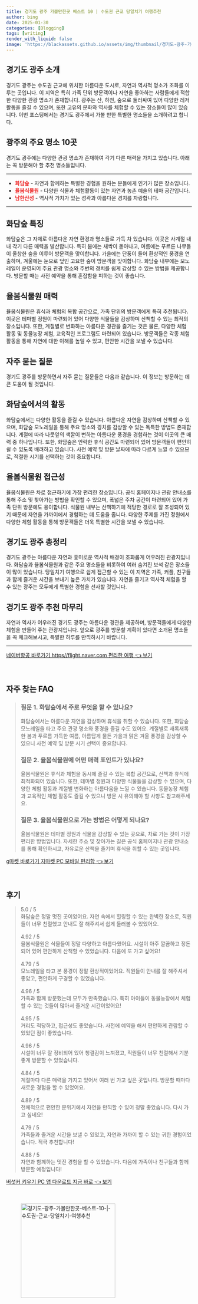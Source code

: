 ```yaml
---
title: 경기도 광주 가볼만한곳 베스트 10 | 수도권 근교 당일치기 여행추천
author: bing
date: 2025-01-30
categories: [Blogging]
tags: [writing]
render_with_liquid: false
image: 'https://blackassets.github.io/assets/img/thumbnail/경기도-광주-가볼만한곳-베스트-10-|-수도권-근교-당일치기-여행추천.webp'
---
```



<h2 id='경기도 광주 소개'>경기도 광주 소개</h2>

<p>경기도 광주는 수도권 근교에 위치한 아름다운 도시로, 자연과 역사적 명소가 조화를 이루는 곳입니다. 이 지역은 특히 가족 단위 방문객이나 자연을 좋아하는 사람들에게 적합한 다양한 관광 명소가 존재합니다. 광주는 산, 하천, 숲으로 둘러싸여 있어 다양한 레저 활동을 즐길 수 있으며, 또한 고유의 문화와 역사를 체험할 수 있는 장소들이 많이 있습니다. 이번 포스팅에서는 경기도 광주에서 가볼 만한 특별한 명소들을 소개하려고 합니다.</p>

<h2 id='광주의 주요 명소 10곳'>광주의 주요 명소 10곳</h2>

<p>경기도 광주에는 다양한 관광 명소가 존재하여 각기 다른 매력을 가지고 있습니다. 아래는 꼭 방문해야 할 추천 명소들입니다.</p>

<hr />

<ul>
    <li><b><span style="color: #ee2323;">화담숲</span></b> - 자연과 함께하는 특별한 경험을 원하는 분들에게 인기가 많은 장소입니다.</li>
    <li><b><span style="color: #ee2323;">율봄식물원</span></b> - 다양한 식물과 체험활동이 있는 자연과 농촌 예술의 테마 공간입니다.</li>
    <li><b><span style="color: #ee2323;">남한산성</span></b> - 역사적 가치가 있는 성곽과 아름다운 경치를 자랑합니다.</li>
</ul>

<hr />

<h2 id='화담숲 특징'>화담숲 특징</h2>

<p>화담숲은 그 자체로 아름다운 자연 환경과 명소들로 가득 차 있습니다. 이곳은 사계절 내내 각기 다른 매력을 발산합니다. 특히 봄에는 새싹이 돋아나고, 여름에는 푸르른 나무들이 울창한 숲을 이루어 방문객을 맞이합니다. 가을에는 단풍이 들어 환상적인 풍경을 연출하며, 겨울에는 눈으로 덮인 고요한 숲이 방문객을 맞이합니다. 화담숲 내부에는 모노레일이 운영되어 주요 관광 명소와 주변의 경치를 쉽게 감상할 수 있는 방법을 제공합니다. 방문할 때는 사전 예약을 통해 혼잡함을 피하는 것이 좋습니다.</p>

<h2 id='율봄식물원 매력'>율봄식물원 매력</h2>

<p>율봄식물원은 휴식과 체험의 복합 공간으로, 가족 단위의 방문객에게 특히 추천됩니다. 이곳은 테마별 정원이 마련되어 있어 다양한 식물들을 감상하며 산책할 수 있는 최적의 장소입니다. 또한, 계절별로 변화하는 아름다운 경관을 즐기는 것은 물론, 다양한 체험 활동 및 동물농장 체험, 교육적인 프로그램도 마련되어 있습니다. 방문객들은 각종 체험 활동을 통해 자연에 대한 이해를 높일 수 있고, 편안한 시간을 보낼 수 있습니다.</p>

<h2 id='자주 묻는 질문'>자주 묻는 질문</h2>

<p>경기도 광주를 방문하면서 자주 묻는 질문들은 다음과 같습니다. 이 정보는 방문하는 데 큰 도움이 될 것입니다.</p>

<h2 id='화담숲 활동'>화담숲에서의 활동</h2>

<p>화담숲에서는 다양한 활동을 즐길 수 있습니다. 아름다운 자연을 감상하며 산책할 수 있으며, 화담숲 모노레일을 통해 주요 명소와 경치를 감상할 수 있는 독특한 방법도 존재합니다. 계절에 따라 나뭇잎의 색깔이 변하는 아름다운 풍경을 경험하는 것이 이곳의 큰 매력 중 하나입니다. 또한, 화담숲은 안락한 휴식 공간도 마련되어 있어 방문객들이 편안히 쉴 수 있도록 배려하고 있습니다. 사전 예약 및 방문 날짜에 따라 다르게 느낄 수 있으므로, 적절한 시기를 선택하는 것이 중요합니다.</p>

<h2 id='율봄식물원 접근성'>율봄식물원 접근성</h2>

<p>율봄식물원은 차로 접근하기에 가장 편리한 장소입니다. 공식 홈페이지나 관광 안내소를 통해 주소 및 찾아가는 방법을 확인할 수 있으며, 폭넓은 주차 공간이 마련되어 있어 가족 단위 방문에도 용이합니다. 식물원 내부는 산책하기에 적당한 경로로 잘 조성되어 있기 때문에 자연을 가까이에서 경험하는 데 도움을 줍니다. 다양한 주제를 가진 정원에서 다양한 체험 활동을 통해 방문객들은 더욱 특별한 시간을 보낼 수 있습니다.</p>

<h2 id='경기도 광주 총정리'>경기도 광주 총정리</h2>

<p>경기도 광주는 아름다운 자연과 흥미로운 역사적 배경이 조화롭게 어우러진 관광지입니다. 화담숲과 율봄식물원과 같은 주요 명소들을 비롯하여 여러 숨겨진 보석 같은 장소들이 많이 있습니다. 당일치기 여행으로 쉽게 접근할 수 있는 이 지역은 가족, 커플, 친구들과 함께 즐거운 시간을 보내기 높은 가치가 있습니다. 자연을 즐기고 역사적 체험을 할 수 있는 광주는 모두에게 특별한 경험을 선사할 것입니다.</p>

<h2 id='경기도 광주 추천 마무리'>경기도 광주 추천 마무리</h2>

<p>자연과 역사가 어우러진 경기도 광주는 아름다운 경관을 제공하며, 방문객들에게 다양한 체험을 만들어 주는 관광지입니다. 앞으로 광주를 방문할 계획이 있다면 소개된 명소들을 꼭 체크해보시고, 특별한 하루를 만끽하시기 바랍니다.</p>

<p><hr />
</p>
<p><a class="click-button" title="네이버항공 바로가기 https//flight.naver.com 편리한 여행" href="https://blackassets.github.io/posts/%EB%84%A4%EC%9D%B4%EB%B2%84%ED%95%AD%EA%B3%B5-%EB%B0%94%EB%A1%9C%EA%B0%80%EA%B8%B0-httpsflight.naver.com-%ED%8E%B8%EB%A6%AC%ED%95%9C-%EC%97%AC%ED%96%89/" rel="dofollow">네이버항공 바로가기 https//flight.naver.com 편리한 여행 👈 보기</a></p><br>
<h2 id='자주_찾는_FAQ'>자주 찾는 FAQ</h2>
<div itemscope="" itemtype="https://schema.org/FAQPage"> 
<blockquote> 
<div itemscope="" itemprop="mainEntity" itemtype="https://schema.org/Question"> 
<h3 itemprop="name">질문 1. 화담숲에서 주로 무엇을 할 수 있나요? </h3> 
<div itemscope="" itemprop="acceptedAnswer" itemtype="https://schema.org/Answer"> 
<span itemprop="text"> 
<p>화담숲에서는 아름다운 자연을 감상하며 휴식을 취할 수 있습니다. 또한, 화담숲 모노레일을 타고 주요 관광 명소와 풍경을 즐길 수도 있어요. 계절별로 새록새록한 봄과 푸르름 가득한 여름, 아름답게 물든 가을과 맑은 겨울 풍경을 감상할 수 있으니 사전 예약 및 방문 시기 선택이 중요합니다.</p> 
</span> 
</div> 
</div> 

<div itemscope="" itemprop="mainEntity" itemtype="https://schema.org/Question"> 
<h3 itemprop="name">질문 2. 율봄식물원에 어떤 매력 포인트가 있나요? </h3> 
<div itemscope="" itemprop="acceptedAnswer" itemtype="https://schema.org/Answer"> 
<span itemprop="text"> 
<p>율봄식물원은 휴식과 체험을 동시에 즐길 수 있는 복합 공간으로, 산책과 휴식에 최적화되어 있습니다. 또한, 테마별 정원과 다양한 식물들을 감상할 수 있으며, 다양한 체험 활동과 계절별 변화하는 아름다움을 느낄 수 있습니다. 동물농장 체험과 교육적인 체험 활동도 즐길 수 있으니 방문 시 유의해야 할 사항도 참고해주세요.</p> 
</span> 
</div> 
</div> 

<div itemscope="" itemprop="mainEntity" itemtype="https://schema.org/Question"> 
<h3 itemprop="name">질문 3. 율봄식물원으로 가는 방법은 어떻게 되나요? </h3> 
<div itemscope="" itemprop="acceptedAnswer" itemtype="https://schema.org/Answer"> 
<span itemprop="text"> 
<p>율봄식물원은 테마별 정원과 식물을 감상할 수 있는 곳으로, 차로 가는 것이 가장 편리한 방법입니다. 자세한 주소 및 찾아가는 길은 공식 홈페이지나 관광 안내소를 통해 확인하시고, 자유로운 산책을 즐기며 휴식을 취할 수 있는 곳입니다.</p> 
</span> 
</div> 
</div> 
</blockquote> 
</div>
<p><a class="click-button" title="g마켓 바로가기 지마켓 PC 모바일 편리함" href="https://blackassets.github.io/posts/g%EB%A7%88%EC%BC%93-%EB%B0%94%EB%A1%9C%EA%B0%80%EA%B8%B0-%EC%A7%80%EB%A7%88%EC%BC%93-PC-%EB%AA%A8%EB%B0%94%EC%9D%BC-%ED%8E%B8%EB%A6%AC%ED%95%A8/" rel="dofollow">g마켓 바로가기 지마켓 PC 모바일 편리함 👈 보기</a></p><br>
<h2 id='후기'>후기</h2>
<div itemscope itemtype="https://schema.org/Product">
  <blockquote>
  <div itemprop="review" itemscope itemtype="https://schema.org/Review">
      <div itemprop="reviewRating" itemscope itemtype="https://schema.org/Rating"> <span itemprop="ratingValue">5.0</span> / <span itemprop="bestRating">5</span> </div>
      <span itemprop="reviewBody">화담숲은 정말 멋진 곳이었어요. 자연 속에서 힐링할 수 있는 완벽한 장소로, 직원들이 너무 친절했고 안내도 잘 해주셔서 쉽게 둘러볼 수 있었어요.</span>
  </div>
  <br>
  <div itemprop="review" itemscope itemtype="https://schema.org/Review">
      <div itemprop="reviewRating" itemscope itemtype="https://schema.org/Rating"> <span itemprop="ratingValue">4.92</span> / <span itemprop="bestRating">5</span> </div>
      <span itemprop="reviewBody">율봄식물원은 식물들이 정말 다양하고 아름다웠어요. 시설이 아주 깔끔하고 정돈되어 있어 편안하게 산책할 수 있었습니다. 다음에 또 가고 싶어요!</span>
  </div>
  <br>
  <div itemprop="review" itemscope itemtype="https://schema.org/Review">
      <div itemprop="reviewRating" itemscope itemtype="https://schema.org/Rating"> <span itemprop="ratingValue">4.79</span> / <span itemprop="bestRating">5</span> </div>
      <span itemprop="reviewBody">모노레일을 타고 본 풍경이 정말 환상적이었어요. 직원들이 안내를 잘 해주셔서 좋았고, 편안하게 구경할 수 있었습니다.</span>
  </div>
  <br>
  <div itemprop="review" itemscope itemtype="https://schema.org/Review">
      <div itemprop="reviewRating" itemscope itemtype="https://schema.org/Rating"> <span itemprop="ratingValue">4.96</span> / <span itemprop="bestRating">5</span> </div>
      <span itemprop="reviewBody">가족과 함께 방문했는데 모두가 만족했습니다. 특히 아이들이 동물농장에서 체험할 수 있는 것들이 많아서 즐거운 시간이었어요!</span>
  </div>
  <br>
  <div itemprop="review" itemscope itemtype="https://schema.org/Review">
      <div itemprop="reviewRating" itemscope itemtype="https://schema.org/Rating"> <span itemprop="ratingValue">4.95</span> / <span itemprop="bestRating">5</span> </div>
      <span itemprop="reviewBody">거리도 적당하고, 접근성도 좋았습니다. 사전에 예약을 해서 편안하게 관람할 수 있었던 점이 좋았습니다.</span>
  </div>
  <br>
  <div itemprop="review" itemscope itemtype="https://schema.org/Review">
      <div itemprop="reviewRating" itemscope itemtype="https://schema.org/Rating"> <span itemprop="ratingValue">4.96</span> / <span itemprop="bestRating">5</span> </div>
      <span itemprop="reviewBody">시설이 너무 잘 정비되어 있어 청결감이 느껴졌고, 직원들이 너무 친절해서 기분 좋게 방문할 수 있었습니다.</span>
  </div>
  <br>
  <div itemprop="review" itemscope itemtype="https://schema.org/Review">
      <div itemprop="reviewRating" itemscope itemtype="https://schema.org/Rating"> <span itemprop="ratingValue">4.84</span> / <span itemprop="bestRating">5</span> </div>
      <span itemprop="reviewBody">계절마다 다른 매력을 가지고 있어서 여러 번 가고 싶은 곳입니다. 방문할 때마다 새로운 경험을 할 수 있었어요.</span>
  </div>
  <br>
  <div itemprop="review" itemscope itemtype="https://schema.org/Review">
      <div itemprop="reviewRating" itemscope itemtype="https://schema.org/Rating"> <span itemprop="ratingValue">4.89</span> / <span itemprop="bestRating">5</span> </div>
      <span itemprop="reviewBody">전체적으로 편안한 분위기에서 자연을 만끽할 수 있어 정말 좋았습니다. 다시 가고 싶네요!</span>
  </div>
  <br>
  <div itemprop="review" itemscope itemtype="https://schema.org/Review">
      <div itemprop="reviewRating" itemscope itemtype="https://schema.org/Rating"> <span itemprop="ratingValue">4.79</span> / <span itemprop="bestRating">5</span> </div>
      <span itemprop="reviewBody">가족들과 즐거운 시간을 보낼 수 있었고, 자연과 가까이 할 수 있는 귀한 경험이었습니다. 적극 추천합니다!</span>
  </div>
  <br>
  <div itemprop="review" itemscope itemtype="https://schema.org/Review">
      <div itemprop="reviewRating" itemscope itemtype="https://schema.org/Rating"> <span itemprop="ratingValue">4.88</span> / <span itemprop="bestRating">5</span> </div>
      <span itemprop="reviewBody">자연과 함께하는 멋진 경험을 할 수 있었습니다. 다음에 가족이나 친구들과 함께 방문할 예정입니다!</span>
  </div>
  </blockquote>
</div>
<p><a class="click-button" title="버섯커 키우기 PC 앱 다운로드 지금 바로" href="https://blackassets.github.io/posts/%EB%B2%84%EC%84%AF%EC%BB%A4-%ED%82%A4%EC%9A%B0%EA%B8%B0-PC-%EC%95%B1-%EB%8B%A4%EC%9A%B4%EB%A1%9C%EB%93%9C-%EC%A7%80%EA%B8%88-%EB%B0%94%EB%A1%9C/" rel="dofollow">버섯커 키우기 PC 앱 다운로드 지금 바로 👈 보기</a></p><br>
<figure class="image"><img src="https://blackassets.github.io/assets/img/thumbnail/경기도-광주-가볼만한곳-베스트-10-|-수도권-근교-당일치기-여행추천.webp" alt="경기도-광주-가볼만한곳-베스트-10-|-수도권-근교-당일치기-여행추천" width="256" height="256"></figure>